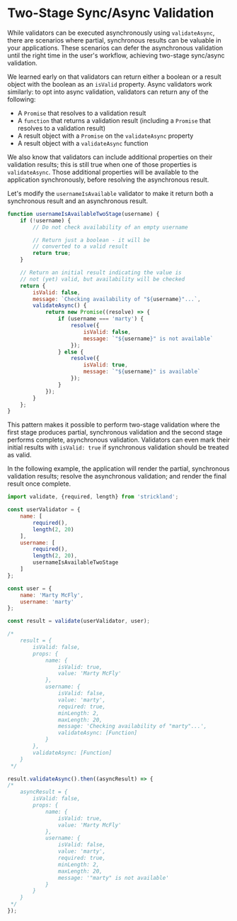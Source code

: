 # Two-Stage Sync/Async Validation

While validators can be executed asynchronously using `validateAsync`, there are scenarios where partial, synchronous results can be valuable in your applications. These scenarios can defer the asynchronous validation until the right time in the user's workflow, achieving two-stage sync/async validation.

We learned early on that validators can return either a boolean or a result object with the boolean as an `isValid` property. Async validators work similarly: to opt into async validation, validators can return any of the following:

* A `Promise` that resolves to a validation result
* A `function` that returns a validation result \(including a `Promise` that resolves to a validation result\)
* A result object with a `Promise` on the `validateAsync` property
* A result object with a `validateAsync` function

We also know that validators can include additional properties on their validation results; this is still true when one of those properties is `validateAsync`. Those additional properties will be available to the application synchronously, before resolving the asynchronous result.

Let's modify the `usernameIsAvailable` validator to make it return both a synchronous result and an asynchronous result.

```jsx
function usernameIsAvailableTwoStage(username) {
    if (!username) {
        // Do not check availability of an empty username

        // Return just a boolean - it will be
        // converted to a valid result
        return true;
    }

    // Return an initial result indicating the value is
    // not (yet) valid, but availability will be checked
    return {
        isValid: false,
        message: `Checking availability of "${username}"...`,
        validateAsync() {
            return new Promise((resolve) => {
                if (username === 'marty') {
                    resolve({
                        isValid: false,
                        message: `"${username}" is not available`
                    });
                } else {
                    resolve({
                        isValid: true,
                        message: `"${username}" is available`
                    });
                }
            });
        }
    };
}
```

This pattern makes it possible to perform two-stage validation where the first stage produces partial, synchronous validation and the second stage performs complete, asynchronous validation. Validators can even mark their initial results with `isValid: true` if synchronous validation should be treated as valid.

In the following example, the application will render the partial, synchronous validation results; resolve the asynchronous validation; and render the final result once complete.

```jsx
import validate, {required, length} from 'strickland';

const userValidator = {
    name: [
        required(),
        length(2, 20)
    ],
    username: [
        required(),
        length(2, 20),
        usernameIsAvailableTwoStage
    ]
};

const user = {
    name: 'Marty McFly',
    username: 'marty'
};

const result = validate(userValidator, user);

/*
    result = {
        isValid: false,
        props: {
            name: {
                isValid: true,
                value: 'Marty McFly'
            },
            username: {
                isValid: false,
                value: 'marty',
                required: true,
                minLength: 2,
                maxLength: 20,
                message: 'Checking availability of "marty"...',
                validateAsync: [Function]
            }
        },
        validateAsync: [Function]
    }
 */

result.validateAsync().then((asyncResult) => {
/*
    asyncResult = {
        isValid: false,
        props: {
            name: {
                isValid: true,
                value: 'Marty McFly'
            },
            username: {
                isValid: false,
                value: 'marty',
                required: true,
                minLength: 2,
                maxLength: 20,
                message: '"marty" is not available'
            }
        }
    }
 */
});
```

